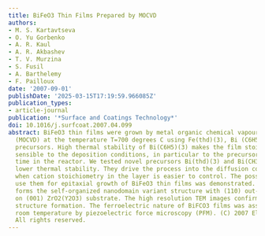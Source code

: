 ```yaml
---
title: BiFeO3 Thin Films Prepared by MOCVD
authors:
- M. S. Kartavtseva
- O. Yu Gorbenko
- A. R. Kaul
- A. R. Akbashev
- T. V. Murzina
- S. Fusil
- A. Barthelemy
- F. Pailloux
date: '2007-09-01'
publishDate: '2025-03-15T17:19:59.966085Z'
publication_types:
- article-journal
publication: '*Surface and Coatings Technology*'
doi: 10.1016/j.surfcoat.2007.04.099
abstract: BiFeO3 thin films were grown by metal organic chemical vapour deposition
  (MOCVD) at the temperature T=700 degrees C using Fe(thd)(3), Bi (C6H5)(3) as volatile
  precursors. High thermal stability of Bi(C6H5)(3) makes the film stoichiometry very
  sensible to the deposition conditions, in particular to the precursor residence
  time in the reactor. We tested novel precursors Bi(thd)(3) and Bi(CH3COO)(3) possessing
  lower thermal stability. They drive the process into the diffusion control regime
  when cation stoichiometry in the layer is easier to control. The possibility to
  use them for epitaxial growth of BiFeO3 thin films was demonstrated. BiFeO3 film
  forms the self-organized nanodomain variant structure with (110) out-of-plane orientation
  on (001) ZrO2(Y2O3) substrate. The high resolution TEM images confirm variant domain
  structure formation. The ferroelectric nature of BiFCO3 films was assessed at the
  room temperature by piezoelectric force microscopy (PFM). (C) 2007 Elsevier B.V.
  All rights reserved.
---
```

